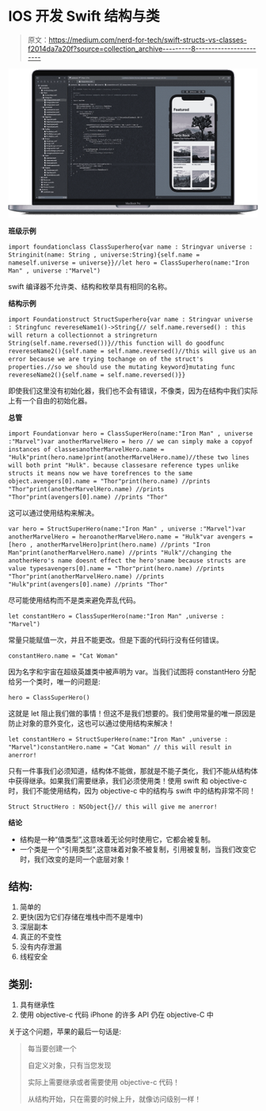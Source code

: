 # IOS 开发 Swift 结构与类

> 原文：<https://medium.com/nerd-for-tech/swift-structs-vs-classes-f2014da7a20f?source=collection_archive---------8----------------------->

![](img/c72db03a67cdb9b145b0d87da9125c70.png)

**班级示例**

```
import foundationclass ClassSuperhero{var name : Stringvar universe : Stringinit(name: String , universe:String){self.name = nameself.universe = universe}}//let hero = ClassSuperhero(name:"Iron Man" , universe :"Marvel")
```

swift 编译器不允许类、结构和枚举具有相同的名称。

**结构示例**

```
import Foundationstruct StructSuperhero{var name : Stringvar universe : Stringfunc revereseName1()->String{// self.name.reversed() : this will return a collectionnot a stringreturn String(self.name.reversed())}//this function will do goodfunc revereseName2(){self.name = self.name.reversed()//this will give us an error because we are trying tochange on of the struct's properties.//so we should use the mutating keyword}mutating func revereseName2(){self.name = self.name.reversed()}} 
```

即使我们这里没有初始化器，我们也不会有错误，不像类，因为在结构中我们实际上有一个自由的初始化器。

**总管**

```
import Foundationvar hero = ClassSuperHero(name:"Iron Man" , universe :"Marvel")var anotherMarvelHero = hero // we can simply make a copyof instances of classesanotherMarvelHero.name = "Hulk"print(hero.name)print(anotherMarvelHero.name)//these two lines will both print "Hulk". because classesare reference types unlike structs it means now we have torefrences to the same object.avengers[0].name = "Thor"print(hero.name) //prints "Thor"print(anotherMarvelHero.name) //prints "Thor"print(avengers[0].name) //prints "Thor"
```

这可以通过使用结构来解决。

```
var hero = StructSuperHero(name:"Iron Man" , universe :"Marvel")var anotherMarvelHero = heroanotherMarvelHero.name = "Hulk"var avengers = [hero , anotherMarvelHero]print(hero.name) //prints "Iron Man"print(anotherMarvelHero.name) //prints "Hulk"//changing the anotherHero's name doesnt effect the hero'sname because structs are value typesavengers[0].name = "Thor"print(hero.name) //prints "Thor"print(anotherMarvelHero.name) //prints "Hulk"print(avengers[0].name) //prints "Thor"
```

尽可能使用结构而不是类来避免弄乱代码。

```
let constantHero = ClassSuperHero(name:"Iron Man" ,universe : "Marvel")
```

常量只能赋值一次，并且不能更改。但是下面的代码行没有任何错误。

```
constantHero.name = "Cat Woman"
```

因为名字和宇宙在超级英雄类中被声明为 var。当我们试图将 constantHero 分配给另一个类时，唯一的问题是:

```
hero = ClassSuperHero()
```

这就是 let 阻止我们做的事情！但这不是我们想要的。我们使用常量的唯一原因是防止对象的意外变化，这也可以通过使用结构来解决！

```
let constantHero = StructSuperHero(name:"Iron Man" ,universe : "Marvel")constantHero.name = "Cat Woman" // this will result in anerror!
```

只有一件事我们必须知道，结构体不能做，那就是不能子类化，我们不能从结构体中获得继承。如果我们需要继承，我们必须使用类！使用 swift 和 objective-c 时，我们不能使用结构，因为 objective-c 中的结构与 swift 中的结构非常不同！

```
Struct StructHero : NSObject{}// this will give me anerror!
```

**结论**

*   结构是一种“值类型”,这意味着无论何时使用它，它都会被复制。
*   一个类是一个“引用类型”,这意味着对象不被复制，引用被复制，当我们改变它时，我们改变的是同一个底层对象！

## 结构:

1.  简单的
2.  更快(因为它们存储在堆栈中而不是堆中)
3.  深层副本
4.  真正的不变性
5.  没有内存泄漏
6.  线程安全

## 类别:

1.  具有继承性
2.  使用 objective-c 代码 iPhone 的许多 API 仍在 objective-C 中

关于这个问题，苹果的最后一句话是:

> 每当要创建一个
> 
> 自定义对象，只有当您发现
> 
> 实际上需要继承或者需要使用 objective-c 代码！
> 
> 从结构开始，只在需要的时候上升，就像访问级别一样！